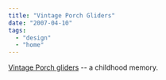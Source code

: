 ```yaml
---
title: "Vintage Porch Gliders"
date: "2007-04-10"
tags: 
  - "design"
  - "home"
---
```


[Vintage Porch gliders](http://vintageglider.com/_wsn/page5.html) -- a childhood memory.
